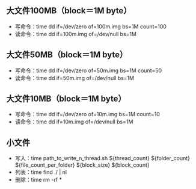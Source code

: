 ## 大文件100MB（block＝1M byte）
  * 写命令：time dd if=/dev/zero of=100m.img bs=1M count=100
  * 读命令：time dd if=100m.img of=/dev/null bs=1M

## 大文件50MB（block＝1M byte）
  * 写命令：time dd if=/dev/zero of=50m.img bs=1M count=50
  * 读命令：time dd if=50m.img of=/dev/null bs=1M

## 大文件10MB（block＝1M byte）
  * 写命令：time dd if=/dev/zero of=10m.img bs=1M count=10
  * 读命令：time dd if=10m.img of=/dev/null bs=1M

## 小文件
  * 写入：time path_to_write_n_thread.sh ${thread_count} ${folder_count} ${file_count_per_folder} ${block_size} ${block_count}
  * 列表：time find ./ | nl
  * 删除：time rm -rf *
